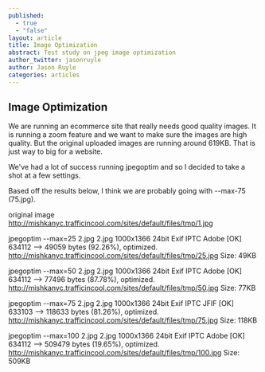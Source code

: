 ```yaml
---
published: 
  - true
  - "false"
layout: article
title: Image Optimization
abstract: Test study on jpeg image optimization
author_twitter: jasonruyle
author: Jason Ruyle
categories: articles
---
```


## Image Optimization
We are running an ecommerce site that really needs good quality images.  It is running a zoom feature and we want to make sure the images are high quality.  But the original uploaded images are running around 619KB.  That is just way to big for a website.

We've had a lot of success running jpegoptim and so I decided to take a shot at a few settings.

Based off the results below, I think we are probably going with --max-75 (75.jpg).

original image
http://mishkanyc.trafficincool.com/sites/default/files/tmp/1.jpg

jpegoptim --max=25 2.jpg
2.jpg 1000x1366 24bit Exif IPTC Adobe  [OK] 634112 --> 49059 bytes (92.26%), optimized.
http://mishkanyc.trafficincool.com/sites/default/files/tmp/25.jpg
Size: 49KB

jpegoptim --max=50 2.jpg
2.jpg 1000x1366 24bit Exif IPTC Adobe  [OK] 634112 --> 77496 bytes (87.78%), optimized.
http://mishkanyc.trafficincool.com/sites/default/files/tmp/50.jpg
Size: 77KB

jpegoptim --max=75 2.jpg
2.jpg 1000x1366 24bit Exif IPTC JFIF  [OK] 633103 --> 118633 bytes (81.26%), optimized.
http://mishkanyc.trafficincool.com/sites/default/files/tmp/75.jpg
Size: 118KB

jpegoptim --max=100 2.jpg
2.jpg 1000x1366 24bit Exif IPTC Adobe  [OK] 634112 --> 509479 bytes (19.65%), optimized.
http://mishkanyc.trafficincool.com/sites/default/files/tmp/100.jpg
Size: 509KB
